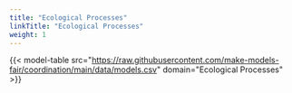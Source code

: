 ```yaml
---
title: "Ecological Processes"
linkTitle: "Ecological Processes"
weight: 1
---
```


{{< model-table src="https://raw.githubusercontent.com/make-models-fair/coordination/main/data/models.csv" domain="Ecological Processes" >}}
